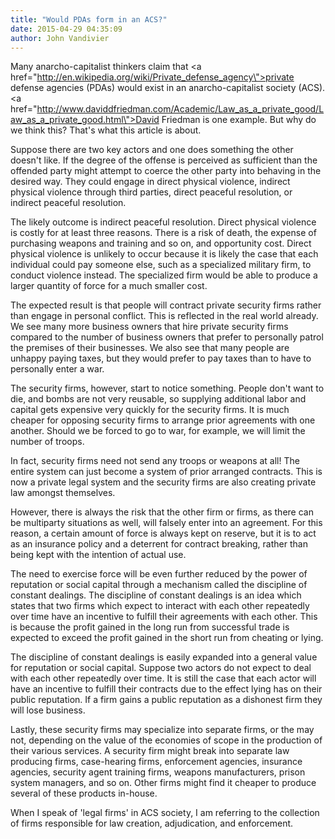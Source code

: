 ```yaml
---
title: "Would PDAs form in an ACS?"
date: 2015-04-29 04:35:09
author: John Vandivier
---
```




Many anarcho-capitalist thinkers claim that <a href=\"http://en.wikipedia.org/wiki/Private_defense_agency\">private defense agencies</a> (PDAs) would exist in an anarcho-capitalist society (ACS). <a href=\"http://www.daviddfriedman.com/Academic/Law_as_a_private_good/Law_as_a_private_good.html\">David Friedman is one example</a>. But why do we think this? That's what this article is about.

Suppose there are two key actors and one does something the other doesn't like. If the degree of the offense is perceived as sufficient than the offended party might attempt to coerce the other party into behaving in the desired way. They could engage in direct physical violence, indirect physical violence through third parties, direct peaceful resolution, or indirect peaceful resolution.

The likely outcome is indirect peaceful resolution. Direct physical violence is costly for at least three reasons. There is a risk of death, the expense of purchasing weapons and training and so on, and opportunity cost. Direct physical violence is unlikely to occur because it is likely the case that each individual could pay someone else, such as a specialized military firm, to conduct violence instead. The specialized firm would be able to produce a larger quantity of force for a much smaller cost.

The expected result is that people will contract private security firms rather than engage in personal conflict. This is reflected in the real world already. We see many more business owners that hire private security firms compared to the number of business owners that prefer to personally patrol the premises of their businesses. We also see that many people are unhappy paying taxes, but they would prefer to pay taxes than to have to personally enter a war.

The security firms, however, start to notice something. People don't want to die, and bombs are not very reusable, so supplying additional labor and capital gets expensive very quickly for the security firms. It is much cheaper for opposing security firms to arrange prior agreements with one another. Should we be forced to go to war, for example, we will limit the number of troops.

In fact, security firms need not send any troops or weapons at all! The entire system can just become a system of prior arranged contracts. This is now a private legal system and the security firms are also creating private law amongst themselves.

However, there is always the risk that the other firm or firms, as there can be multiparty situations as well, will falsely enter into an agreement. For this reason, a certain amount of force is always kept on reserve, but it is to act as an insurance policy and a deterrent for contract breaking, rather than being kept with the intention of actual use.

The need to exercise force will be even further reduced by the power of reputation or social capital through a mechanism called the discipline of constant dealings. The discipline of constant dealings is an idea which states that two firms which expect to interact with each other repeatedly over time have an incentive to fulfill their agreements with each other. This is because the profit gained in the long run from successful trade is expected to exceed the profit gained in the short run from cheating or lying.

The discipline of constant dealings is easily expanded into a general value for reputation or social capital. Suppose two actors do not expect to deal with each other repeatedly over time. It is still the case that each actor will have an incentive to fulfill their contracts due to the effect lying has on their public reputation. If a firm gains a public reputation as a dishonest firm they will lose business.

Lastly, these security firms may specialize into separate firms, or the may not, depending on the value of the economies of scope in the production of their various services. A security firm might break into separate law producing firms, case-hearing firms, enforcement agencies, insurance agencies, security agent training firms, weapons manufacturers, prison system managers, and so on. Other firms might find it cheaper to produce several of these products in-house.

When I speak of 'legal firms' in ACS society, I am referring to the collection of firms responsible for law creation, adjudication, and enforcement.